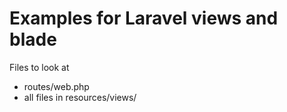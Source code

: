 # Examples for Laravel views and blade

Files to look at
- routes/web.php
- all files in resources/views/

